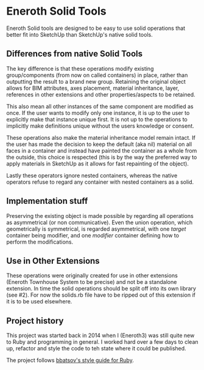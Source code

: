 # Eneroth Solid Tools

Eneroth Solid tools are designed to be easy to use solid operations that better
fit into SketchUp than SketchUp's native solid tools.

## Differences from native Solid Tools

The key difference is that these operations modify existing group/components
(from now on called containers) in place, rather than outputting the result to a
brand new group. Retaining the original object allows for BIM attributes, axes
placement, material inheritance, layer, references in other extensions and other
properties/aspects to be retained.

This also mean all other instances of the same component are modified as once.
If the user wants to modify only one instance, it is up to the user to
explicitly make that instance unique first. It is not up to the operations to
implicitly make definitions unique without the users knowledge or consent.

These operations also make the material inheritance model remain intact. If the
user has made the decision to keep the default (aka nil) material on all faces
in a container and instead have painted the container as a whole from the
outside, this choice is respected (this is by the way the preferred way to apply
materials in SketchUp as it allows for fast repainting of the object).

Lastly these operators ignore nested containers, whereas the native operators
refuse to regard any container with nested containers as a solid.

## Implementation stuff

Preserving the existing object is made possible by regarding all operations as
asymmetrical (or non communicative). Even the union operation, which
geometrically is symmetrical, is regarded asymmetrical, with one _target_
container being modifier, and one _modifier_ container defining how to perform
the modifications.

## Use in Other Extensions

These operations were originally created for use in other extensions (Eneroth
Townhouse System to be precise) and not be a standalone extension. In time the
solid operations should be split off into its own library (see #2). For now
the solids.rb file have to be ripped out of this extension if it is to be used
elsewhere.

## Project history #

This project was started back in 2014 when I (Eneroth3) was still quite new to
Ruby and programming in general. I worked hard over a few days to clean up,
refactor and style the code to teh state where it could be published.


The project follows [bbatsov's style guide for Ruby](https://github.com/bbatsov/ruby-style-guide).